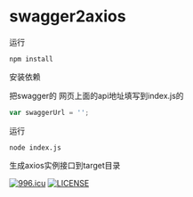 # swagger2axios

运行
```
npm install
```
安装依赖

把swagger的 网页上面的api地址填写到index.js的  
```javascript
var swaggerUrl = '';
```

运行
```
node index.js  
```
生成axios实例接口到target目录  


<a href="https://996.icu"><img src="https://img.shields.io/badge/link-996.icu-red.svg" alt="996.icu"></a> 
[![LICENSE](https://img.shields.io/badge/license-NPL%20(The%20996%20Prohibited%20License)-blue.svg)](https://github.com/996icu/996.ICU/blob/master/LICENSE)
